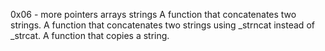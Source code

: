 0x06 - more pointers arrays strings
A function that concatenates two strings.
A function that concatenates two strings using _strncat instead of _strcat.
A function that copies a string.
